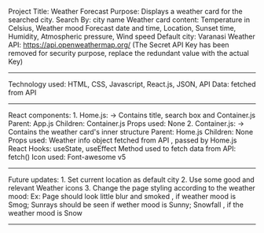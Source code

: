 Project Title: Weather Forecast
Purpose: Displays a weather card for the searched city.
Search By: city name
Weather card content: Temperature in Celsius, Weather mood Forecast date and time, Location,
                       Sunset time, Humidity, Atmospheric pressure, Wind speed
Default city: Varanasi
Weather API: https://api.openweathermap.org/
             (The Secret API Key has been removed for security purpose, replace the redundant value with the actual Key) 

***********************************************************
Technology used: HTML, CSS, Javascript, React.js, JSON, API
Data: fetched from API

***********************************************************
React components: 1. Home.js:
                     -> Contains title, search box and Container.js
                     Parent: App.js
                     Children: Container.js
                     Props used: None 
                  2. Container.js:
                     -> Contains the weather card's inner structure
                     Parent: Home.js
                     Children: None
                     Props used: Weather info object fetched from API , passed by Home.js
React Hooks: useState, useEffect
Method used to fetch data from API: fetch()
Icon used: Font-awesome v5
*******************************************************************
Future updates: 1. Set current location as default city
                2. Use some good and relevant Weather icons
                3. Change the page styling according to the weather mood:
                   Ex: Page should look little blur and smoked , if weather mood is Smog;
                       Sunrays should be seen if wether mood is Sunny;
                       Snowfall , if the weather mood is Snow

********************************************************************
                     




